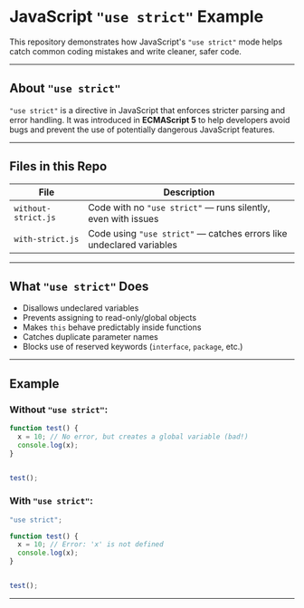 # JavaScript `"use strict"` Example

This repository demonstrates how JavaScript's `"use strict"` mode helps catch common coding mistakes and write cleaner, safer code.

---

##  About `"use strict"`

`"use strict"` is a directive in JavaScript that enforces stricter parsing and error handling. It was introduced in **ECMAScript 5** to help developers avoid bugs and prevent the use of potentially dangerous JavaScript features.

---

## Files in this Repo

| File                 | Description                              |
|----------------------|------------------------------------------|
| `without-strict.js`  | Code with no `"use strict"` — runs silently, even with issues |
| `with-strict.js`     | Code using `"use strict"` — catches errors like undeclared variables |

---

## What `"use strict"` Does

- Disallows undeclared variables
- Prevents assigning to read-only/global objects
- Makes `this` behave predictably inside functions
- Catches duplicate parameter names
- Blocks use of reserved keywords (`interface`, `package`, etc.)

---

## Example

### Without `"use strict"`:

```js
function test() {
  x = 10; // No error, but creates a global variable (bad!)
  console.log(x);
}


test();
```

### With `"use strict"`:

```js
"use strict";

function test() {
  x = 10; // Error: 'x' is not defined
  console.log(x);
}


test();
```

---

